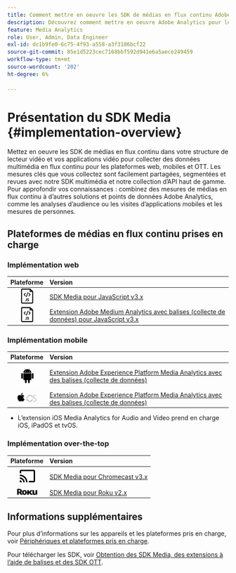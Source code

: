 ```yaml
---
title: Comment mettre en oeuvre les SDK de médias en flux continu Adobe
description: Découvrez comment mettre en oeuvre Adobe Analytics pour les médias en streaming à l’aide des SDK Media.
feature: Media Analytics
role: User, Admin, Data Engineer
exl-id: dc1b9fe0-6c75-4f93-a558-a3f3186bcf22
source-git-commit: 85e1d5223cec7168bbf592d941e6a5aece249459
workflow-type: tm+mt
source-wordcount: '202'
ht-degree: 6%

---
```


# Présentation du SDK Media {#implementation-overview}

Mettez en oeuvre les SDK de médias en flux continu dans votre structure de lecteur vidéo et vos applications vidéo pour collecter des données multimédia en flux continu pour les plateformes web, mobiles et OTT.  Les mesures clés que vous collectez sont facilement partagées, segmentées et revues avec notre SDK multimédia et notre collection d’API haut de gamme. Pour approfondir vos connaissances : combinez des mesures de médias en flux continu à d’autres solutions et points de données Adobe Analytics, comme les analyses d’audience ou les visites d’applications mobiles et les mesures de personnes.

## Plateformes de médias en flux continu prises en charge

### Implémentation web

| Plateforme | Version |
|:----:|:----|
| <img src="assets/javascript-icon.png"> | [SDK Media pour JavaScript v3.x](../../getting-started/download-sdks.md#web-implementation-download-web-sdk) |
| <img src="assets/javascript-icon.png"> | [Extension Adobe Medium Analytics avec balises (collecte de données) pour JavaScript v3.x](../../getting-started/download-sdks.md#web-implementation-download-web-sdk) |

### Implémentation mobile

| Plateforme | Version |
|:----:|:----|
| <img src="assets/android-icon.png"> | [Extension Adobe Experience Platform Media Analytics avec des balises (collecte de données)](../../getting-started/download-sdks.md#mobile-implementation-get-mobile-extension) |
| <img src="assets/apple-ios-icon.png"> | [Extension Adobe Experience Platform Media Analytics avec des balises (collecte de données)](../../getting-started/download-sdks.md#mobile-implementation-get-mobile-extension) |

* L’extension iOS Media Analytics for Audio and Video prend en charge iOS, iPadOS et tvOS.

### Implémentation over-the-top

| Plateforme | Version |
|:------:|:-----|
| <img src="assets/chromecast-icon.png"> | [SDK Media pour Chromecast v3.x](../../getting-started/download-sdks.md#over-the-top-implementation-download-ott-libraries) |
| <img src="assets/roku-icon.png"> | [SDK Media pour Roku v2.x](../../getting-started/download-sdks.md#over-the-top-implementation-download-ott-libraries) |


## Informations supplémentaires

Pour plus d’informations sur les appareils et les plateformes pris en charge, voir [Périphériques et plateformes pris en charge](/help/getting-started/supported-devices.md).

Pour télécharger les SDK, voir [Obtention des SDK Media, des extensions à l’aide de balises et des SDK OTT](/help/getting-started/download-sdks.md).
